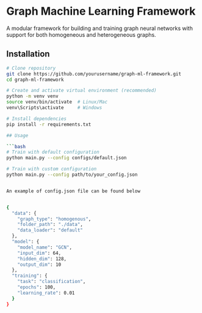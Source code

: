 # Graph Machine Learning Framework

A modular framework for building and training graph neural networks with support for both homogeneous and heterogeneous graphs.

## Installation

```bash
# Clone repository
git clone https://github.com/yourusername/graph-ml-framework.git
cd graph-ml-framework

# Create and activate virtual environment (recommended)
python -m venv venv
source venv/bin/activate  # Linux/Mac
venv\Scripts\activate     # Windows

# Install dependencies
pip install -r requirements.txt

## Usage

```bash
# Train with default configuration
python main.py --config configs/default.json

# Train with custom configuration
python main.py --config path/to/your_config.json


An example of config.json file can be found below


{
  "data": {
    "graph_type": "homogenous",
    "folder_path": "./data",
    "data_loader": "default"
  },
  "model": {
    "model_name": "GCN",
    "input_dim": 64,
    "hidden_dim": 128,
    "output_dim": 10
  },
  "training": {
    "task": "classification",
    "epochs": 100,
    "learning_rate": 0.01
  }
}

